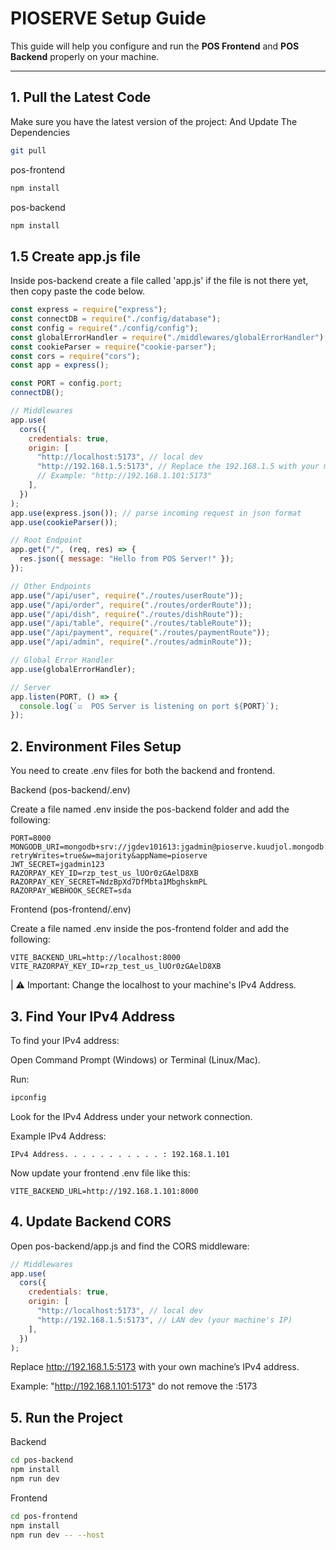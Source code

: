 # PIOSERVE Setup Guide

This guide will help you configure and run the **POS Frontend** and **POS Backend** properly on your machine.

---

## 1. Pull the Latest Code

Make sure you have the latest version of the project:
And Update The Dependencies

```bash
git pull
```

pos-frontend

```bash
npm install
```

pos-backend

```bash
npm install
```

## 1.5 Create app.js file

Inside pos-backend create a file called 'app.js' if the file is not there yet, then copy paste the code below.

```js
const express = require("express");
const connectDB = require("./config/database");
const config = require("./config/config");
const globalErrorHandler = require("./middlewares/globalErrorHandler");
const cookieParser = require("cookie-parser");
const cors = require("cors");
const app = express();

const PORT = config.port;
connectDB();

// Middlewares
app.use(
  cors({
    credentials: true,
    origin: [
      "http://localhost:5173", // local dev
      "http://192.168.1.5:5173", // Replace the 192.168.1.5 with your machines IP Address
      // Example: "http://192.168.1.101:5173"
    ],
  })
);
app.use(express.json()); // parse incoming request in json format
app.use(cookieParser());

// Root Endpoint
app.get("/", (req, res) => {
  res.json({ message: "Hello from POS Server!" });
});

// Other Endpoints
app.use("/api/user", require("./routes/userRoute"));
app.use("/api/order", require("./routes/orderRoute"));
app.use("/api/dish", require("./routes/dishRoute"));
app.use("/api/table", require("./routes/tableRoute"));
app.use("/api/payment", require("./routes/paymentRoute"));
app.use("/api/admin", require("./routes/adminRoute"));

// Global Error Handler
app.use(globalErrorHandler);

// Server
app.listen(PORT, () => {
  console.log(`☑️  POS Server is listening on port ${PORT}`);
});
```

## 2. Environment Files Setup

You need to create .env files for both the backend and frontend.

Backend (pos-backend/.env)

Create a file named .env inside the pos-backend folder and add the following:

```
PORT=8000
MONGODB_URI=mongodb+srv://jgdev101613:jgadmin@pioserve.kuudjol.mongodb.net/?retryWrites=true&w=majority&appName=pioserve
JWT_SECRET=jgadmin123
RAZORPAY_KEY_ID=rzp_test_us_lUOr0zGAelD8XB
RAZORPAY_KEY_SECRET=NdzBpXd7DfMbta1MbghskmPL
RAZORPAY_WEBHOOK_SECRET=sda
```

Frontend (pos-frontend/.env)

Create a file named .env inside the pos-frontend folder and add the following:

```
VITE_BACKEND_URL=http://localhost:8000
VITE_RAZORPAY_KEY_ID=rzp_test_us_lUOr0zGAelD8XB
```

| ⚠️ Important: Change the localhost to your machine's IPv4 Address.

## 3. Find Your IPv4 Address

To find your IPv4 address:

Open Command Prompt (Windows) or Terminal (Linux/Mac).

Run:

```bash
ipconfig
```

Look for the IPv4 Address under your network connection.

Example IPv4 Address:

```nginx
IPv4 Address. . . . . . . . . . . : 192.168.1.101
```

Now update your frontend .env file like this:

```
VITE_BACKEND_URL=http://192.168.1.101:8000
```

## 4. Update Backend CORS

Open pos-backend/app.js and find the CORS middleware:

```js
// Middlewares
app.use(
  cors({
    credentials: true,
    origin: [
      "http://localhost:5173", // local dev
      "http://192.168.1.5:5173", // LAN dev (your machine's IP)
    ],
  })
);
```

Replace http://192.168.1.5:5173 with your own machine’s IPv4 address.

Example: "http://192.168.1.101:5173" do not remove the :5173

## 5. Run the Project

Backend

```bash
cd pos-backend
npm install
npm run dev
```

Frontend

```bash
cd pos-frontend
npm install
npm run dev -- --host
```
